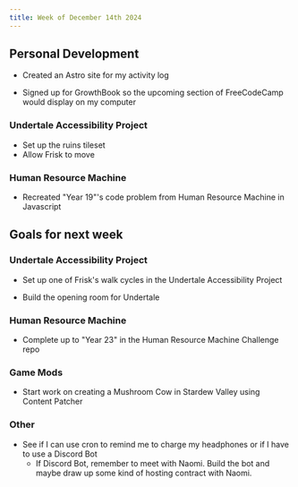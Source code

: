 ```yaml
---
title: Week of December 14th 2024
---
```


## Personal Development

- Created an Astro site for my activity log

- Signed up for GrowthBook so the upcoming section of FreeCodeCamp would display on my computer

### Undertale Accessibility Project

- Set up the ruins tileset
- Allow Frisk to move

### Human Resource Machine

- Recreated "Year 19"'s code problem from Human Resource Machine in Javascript

## Goals for next week

### Undertale Accessibility Project

- Set up one of Frisk's walk cycles in the Undertale Accessibility Project

- Build the opening room for Undertale

### Human Resource Machine

- Complete up to "Year 23" in the Human Resource Machine Challenge repo

### Game Mods

- Start work on creating a Mushroom Cow in Stardew Valley using Content Patcher

### Other

- See if I can use cron to remind me to charge my headphones or if I have to
  use a Discord Bot
  - If Discord Bot, remember to meet with Naomi. Build the bot and maybe draw up
    some kind of hosting contract with Naomi.
